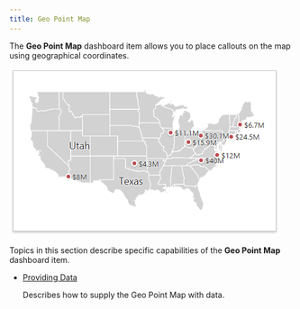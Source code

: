 ```yaml
---
title: Geo Point Map
---
```

The **Geo Point Map** dashboard item allows you to place callouts on the map using geographical coordinates.

![wdd-dashboard-items-geo-point-map](../../../../images/Img125121.png)

Topics in this section describe specific capabilities of the **Geo Point Map** dashboard item.
* [Providing Data](../../../../../dashboard-for-web/articles/web-dashboard-designer-mode/designing-dashboard-items/geo-point-maps/geo-point-map/providing-data.md)
	
	Describes how to supply the Geo Point Map with data.